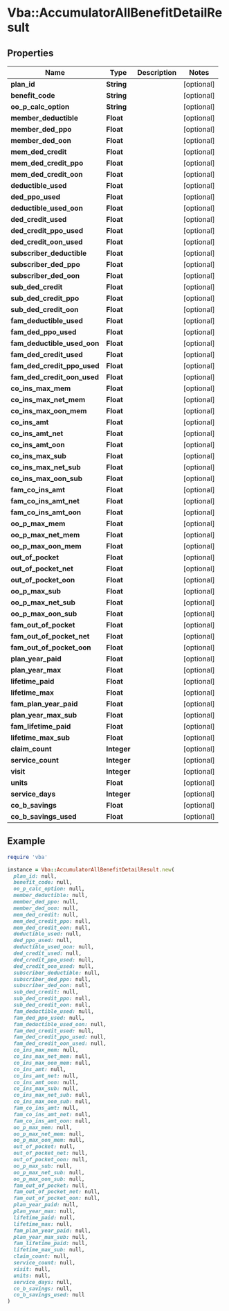 # Vba::AccumulatorAllBenefitDetailResult

## Properties

| Name | Type | Description | Notes |
| ---- | ---- | ----------- | ----- |
| **plan_id** | **String** |  | [optional] |
| **benefit_code** | **String** |  | [optional] |
| **oo_p_calc_option** | **String** |  | [optional] |
| **member_deductible** | **Float** |  | [optional] |
| **member_ded_ppo** | **Float** |  | [optional] |
| **member_ded_oon** | **Float** |  | [optional] |
| **mem_ded_credit** | **Float** |  | [optional] |
| **mem_ded_credit_ppo** | **Float** |  | [optional] |
| **mem_ded_credit_oon** | **Float** |  | [optional] |
| **deductible_used** | **Float** |  | [optional] |
| **ded_ppo_used** | **Float** |  | [optional] |
| **deductible_used_oon** | **Float** |  | [optional] |
| **ded_credit_used** | **Float** |  | [optional] |
| **ded_credit_ppo_used** | **Float** |  | [optional] |
| **ded_credit_oon_used** | **Float** |  | [optional] |
| **subscriber_deductible** | **Float** |  | [optional] |
| **subscriber_ded_ppo** | **Float** |  | [optional] |
| **subscriber_ded_oon** | **Float** |  | [optional] |
| **sub_ded_credit** | **Float** |  | [optional] |
| **sub_ded_credit_ppo** | **Float** |  | [optional] |
| **sub_ded_credit_oon** | **Float** |  | [optional] |
| **fam_deductible_used** | **Float** |  | [optional] |
| **fam_ded_ppo_used** | **Float** |  | [optional] |
| **fam_deductible_used_oon** | **Float** |  | [optional] |
| **fam_ded_credit_used** | **Float** |  | [optional] |
| **fam_ded_credit_ppo_used** | **Float** |  | [optional] |
| **fam_ded_credit_oon_used** | **Float** |  | [optional] |
| **co_ins_max_mem** | **Float** |  | [optional] |
| **co_ins_max_net_mem** | **Float** |  | [optional] |
| **co_ins_max_oon_mem** | **Float** |  | [optional] |
| **co_ins_amt** | **Float** |  | [optional] |
| **co_ins_amt_net** | **Float** |  | [optional] |
| **co_ins_amt_oon** | **Float** |  | [optional] |
| **co_ins_max_sub** | **Float** |  | [optional] |
| **co_ins_max_net_sub** | **Float** |  | [optional] |
| **co_ins_max_oon_sub** | **Float** |  | [optional] |
| **fam_co_ins_amt** | **Float** |  | [optional] |
| **fam_co_ins_amt_net** | **Float** |  | [optional] |
| **fam_co_ins_amt_oon** | **Float** |  | [optional] |
| **oo_p_max_mem** | **Float** |  | [optional] |
| **oo_p_max_net_mem** | **Float** |  | [optional] |
| **oo_p_max_oon_mem** | **Float** |  | [optional] |
| **out_of_pocket** | **Float** |  | [optional] |
| **out_of_pocket_net** | **Float** |  | [optional] |
| **out_of_pocket_oon** | **Float** |  | [optional] |
| **oo_p_max_sub** | **Float** |  | [optional] |
| **oo_p_max_net_sub** | **Float** |  | [optional] |
| **oo_p_max_oon_sub** | **Float** |  | [optional] |
| **fam_out_of_pocket** | **Float** |  | [optional] |
| **fam_out_of_pocket_net** | **Float** |  | [optional] |
| **fam_out_of_pocket_oon** | **Float** |  | [optional] |
| **plan_year_paid** | **Float** |  | [optional] |
| **plan_year_max** | **Float** |  | [optional] |
| **lifetime_paid** | **Float** |  | [optional] |
| **lifetime_max** | **Float** |  | [optional] |
| **fam_plan_year_paid** | **Float** |  | [optional] |
| **plan_year_max_sub** | **Float** |  | [optional] |
| **fam_lifetime_paid** | **Float** |  | [optional] |
| **lifetime_max_sub** | **Float** |  | [optional] |
| **claim_count** | **Integer** |  | [optional] |
| **service_count** | **Integer** |  | [optional] |
| **visit** | **Integer** |  | [optional] |
| **units** | **Float** |  | [optional] |
| **service_days** | **Integer** |  | [optional] |
| **co_b_savings** | **Float** |  | [optional] |
| **co_b_savings_used** | **Float** |  | [optional] |

## Example

```ruby
require 'vba'

instance = Vba::AccumulatorAllBenefitDetailResult.new(
  plan_id: null,
  benefit_code: null,
  oo_p_calc_option: null,
  member_deductible: null,
  member_ded_ppo: null,
  member_ded_oon: null,
  mem_ded_credit: null,
  mem_ded_credit_ppo: null,
  mem_ded_credit_oon: null,
  deductible_used: null,
  ded_ppo_used: null,
  deductible_used_oon: null,
  ded_credit_used: null,
  ded_credit_ppo_used: null,
  ded_credit_oon_used: null,
  subscriber_deductible: null,
  subscriber_ded_ppo: null,
  subscriber_ded_oon: null,
  sub_ded_credit: null,
  sub_ded_credit_ppo: null,
  sub_ded_credit_oon: null,
  fam_deductible_used: null,
  fam_ded_ppo_used: null,
  fam_deductible_used_oon: null,
  fam_ded_credit_used: null,
  fam_ded_credit_ppo_used: null,
  fam_ded_credit_oon_used: null,
  co_ins_max_mem: null,
  co_ins_max_net_mem: null,
  co_ins_max_oon_mem: null,
  co_ins_amt: null,
  co_ins_amt_net: null,
  co_ins_amt_oon: null,
  co_ins_max_sub: null,
  co_ins_max_net_sub: null,
  co_ins_max_oon_sub: null,
  fam_co_ins_amt: null,
  fam_co_ins_amt_net: null,
  fam_co_ins_amt_oon: null,
  oo_p_max_mem: null,
  oo_p_max_net_mem: null,
  oo_p_max_oon_mem: null,
  out_of_pocket: null,
  out_of_pocket_net: null,
  out_of_pocket_oon: null,
  oo_p_max_sub: null,
  oo_p_max_net_sub: null,
  oo_p_max_oon_sub: null,
  fam_out_of_pocket: null,
  fam_out_of_pocket_net: null,
  fam_out_of_pocket_oon: null,
  plan_year_paid: null,
  plan_year_max: null,
  lifetime_paid: null,
  lifetime_max: null,
  fam_plan_year_paid: null,
  plan_year_max_sub: null,
  fam_lifetime_paid: null,
  lifetime_max_sub: null,
  claim_count: null,
  service_count: null,
  visit: null,
  units: null,
  service_days: null,
  co_b_savings: null,
  co_b_savings_used: null
)
```

